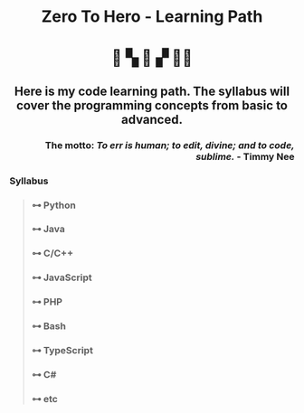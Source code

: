 # <div align="center">__Zero To Hero - Learning Path__</div>

# <div align="center"> 👤 &#x0259A; &#x1F47E; &#x0259E; 🦸‍♂️ </div>

## <div align="center">Here is my code learning path. The syllabus will cover the programming concepts from basic to advanced.</div>

### <div align="right">The motto: *To __err__ is human; to __edit__, divine; and to __code__, sublime.* - Timmy Nee </div>

### __Syllabus__
> ### &#x022B6; Python
> ### &#x022B6; Java
> ### &#x022B6; C/C++
> ### &#x022B6; JavaScript
> ### &#x022B6; PHP
> ### &#x022B6; Bash
> ### &#x022B6; TypeScript
> ### &#x022B6; C#
> ### &#x022B6; etc
<!-- >>> &#x02910;<br />
>>> &#x0290D;<br />
>>>> &#x0290F; -->